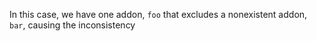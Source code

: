In this case, we have one addon, `foo` that excludes a nonexistent addon, `bar`, causing the inconsistency